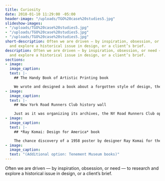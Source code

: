 ```yaml
---
title: Curiosity
date: 2018-01-10 11:29:00 -05:00
header-image: "/uploads/TGO%20case%20studies5.jpg"
slideshow-images:
- "/uploads/TGO%20case%20studies5.jpg"
- "/uploads/TGO%20case%20studies5.jpg"
- "/uploads/TGO%20case%20studies5.jpg"
short-description: Often we are driven — by inspiration, obsession, or need — to research
  and explore a historical issue in design, or a client’s brief.
description: Often we are driven — by inspiration, obsession, or need — to research
  and explore a historical issue in design, or a client’s brief.
sections:
- image:
  image_caption:
  text: |-
    ## The Handy Book of Artistic Printing book

    We wrote and designed a book about a forgotten style of design, the elaborate letterpress printing of the nineteenth century called artistic printing. The book was the right thing at the right time — for several years nineteenth-century-inspired design has flourished and our book won awards and went into two editions.
- image:
  image_caption:
  text: |-
    ## New York Road Runners Club history wall

    Just as it was organizing its archives, the NY Road Runners Club opened a new Running Center on West 57th Street in New York City. While working with Winthrop to design a history wall in the center, we explored collections of marathon artifacts, publications, and video documentaries.
- image:
  image_caption:
  text: |-
    ## *Ray Komai: Design for America* book

    The chance discovery of a 1958 poster by designer Ray Komai for the Type Directors Club (we’re board members) let to an obsession with the story of this talent’s unusual career. Research in New York, Washington, and Los Angeles ended in a self-published book.
- image:
  image_caption:
  text: "(Additional option: Tenement Museum books)"
---
```


Often we are driven — by inspiration, obsession, or need — to research and explore a historical issue in design, or a client’s brief.
